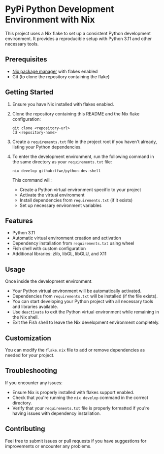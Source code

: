 # PyPi Python Development Environment with Nix

This project uses a Nix flake to set up a consistent Python development environment. It provides a reproducible setup with Python 3.11 and other necessary tools.

## Prerequisites

- [Nix package manager](https://nixos.org/download.html) with flakes enabled
- Git (to clone the repository containing the flake)

## Getting Started

1. Ensure you have Nix installed with flakes enabled.

2. Clone the repository containing this README and the Nix flake configuration:

   ```
   git clone <repository-url>
   cd <repository-name>
   ```

3. Create a `requirements.txt` file in the project root if you haven't already, listing your Python dependencies.

4. To enter the development environment, run the following command in the same directory as your `requirements.txt` file:

   ```
   nix develop github:tfwe/python-dev-shell
   ```

   This command will:
   - Create a Python virtual environment specific to your project
   - Activate the virtual environment
   - Install dependencies from `requirements.txt` (if it exists)
   - Set up necessary environment variables

## Features

- Python 3.11
- Automatic virtual environment creation and activation
- Dependency installation from `requirements.txt` using wheel
- Fish shell with custom configuration
- Additional libraries: zlib, libGL, libGLU, and X11

## Usage

Once inside the development environment:

- Your Python virtual environment will be automatically activated.
- Dependencies from `requirements.txt` will be installed (if the file exists).
- You can start developing your Python project with all necessary tools and libraries available.
- Use `deactivate` to exit the Python virtual environment while remaining in the Nix shell.
- Exit the Fish shell to leave the Nix development environment completely.

## Customization

You can modify the `flake.nix` file to add or remove dependencies as needed for your project.

## Troubleshooting

If you encounter any issues:
- Ensure Nix is properly installed with flakes support enabled.
- Check that you're running the `nix develop` command in the correct directory.
- Verify that your `requirements.txt` file is properly formatted if you're having issues with dependency installation.

## Contributing

Feel free to submit issues or pull requests if you have suggestions for improvements or encounter any problems.

